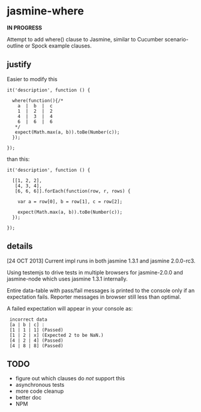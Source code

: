 jasmine-where
=============

__IN PROGRESS__

Attempt to add where() clause to Jasmine, similar to Cucumber scenario-outline 
or Spock example clauses.


justify
-------

Easier to modify this
    
    it('description', function () {
    
      where(function(){/* 
        a  |  b  |  c
        1  |  2  |  2
        4  |  3  |  4
        6  |  6  |  6
       */
       expect(Math.max(a, b)).toBe(Number(c));
      });
      
    });

than this:

    it('description', function () {
    
      [[1, 2, 2],
       [4, 3, 4],
       [6, 6, 6]].forEach(function(row, r, rows) {
       
        var a = row[0], b = row[1], c = row[2];
        
        expect(Math.max(a, b)).toBe(Number(c));
      });
      
    });

    
details
-------

[24 OCT 2013]
Current impl runs in both jasmine 1.3.1 and jasmine 2.0.0-rc3.

Using testemjs to drive tests in multiple browsers for jasmine-2.0.0 and 
jasmine-node which uses jasmine 1.3.1 internally.

Entire data-table with pass/fail messages is printed to the console only if an 
expectation fails.  Reporter messages in browser still less than optimal.

A failed expectation will appear in your console as:

     incorrect data
     [a | b | c] : 
     [1 | 1 | 1] (Passed)
     [1 | 2 | x] (Expected 2 to be NaN.)
     [4 | 2 | 4] (Passed)
     [4 | 8 | 8] (Passed)

     
TODO
----

+ figure out which clauses do _not_ support this
+ asynchronous tests
+ more code cleanup
+ better doc
+ NPM
